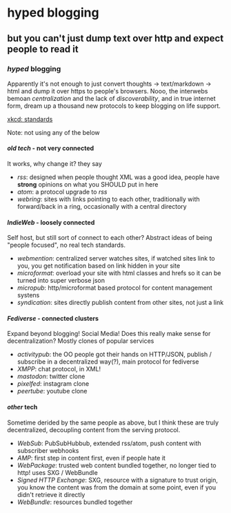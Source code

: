 # hyped blogging

## but you can't just dump text over http and expect people to read it

### _hyped_ blogging

Apparently it's not enough to just convert
thoughts -> text/markdown -> html and dump it over https to people's browsers.
Nooo, the interwebs bemoan _centralization_ and the lack of _discoverability_,
and in true internet form,
dream up a thousand new protocols to keep blogging on life support.

[xkcd: standards](https://xkcd.com/927/)

Note: not using any of the below

#### _old tech_ - not very connected

It works, why change it? they say

- _rss_: designed when people thought XML was a good idea,
  people have **strong** opinions on what you SHOULD put in here
- _atom_: a protocol upgrade to _rss_
- _webring_: sites with links pointing to each other,
  traditionally with forward/back in a ring,
  occasionally with a central directory

#### _IndieWeb_ - loosely connected

Self host, but still sort of connect to each other?
Abstract ideas of being "people focused",
no real tech standards.

- _webmention_: centralized server watches sites,
  if watched sites link to you, you get notification based on link hidden in your site
- _microformat_: overload your site with html classes and hrefs
  so it can be turned into super verbose json
- _micropub_: http/microformat based protocol for content management systens
- _syndication_: sites directly publish content from other sites, not just a link

#### _Fediverse_ - connected clusters

Expand beyond blogging!
Social Media!
Does this really make sense for decentralization?
Mostly clones of popular services

- _activitypub_: the OO people got their hands on HTTP/JSON,
  publish / subscribe in a decentralized way(?),
  main protocol for fediverse
- _XMPP_: chat protocol, in XML!
- _mastodon_: twitter clone
- _pixelfed_: instagram clone
- _peertube_: youtube clone

#### _other_ tech

Sometime derided by the same people as above,
but I think these are truly decentralized,
decoupling content from the serving protocol.

- _WebSub_: PubSubHubbub, extended rss/atom, push content with subscriber webhooks
- _AMP_: first step in content first, even if people hate it
- _WebPackage_: trusted web content bundled together, no longer tied to http!
  uses SXG / WebBundle
- _Signed HTTP Exchange_: SXG, resource with a signature to trust origin,
  you know the content was from the domain at some point, even if you didn't retrieve it directly
- _WebBundle_: resources bundled together
